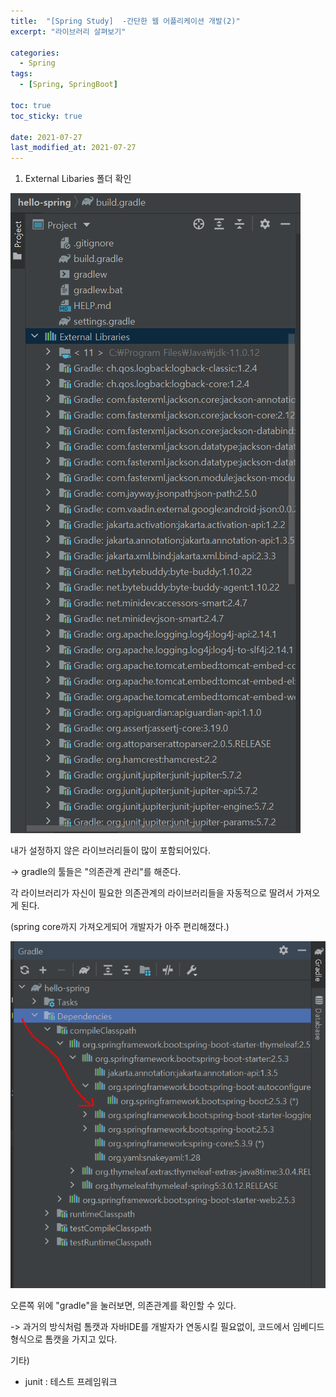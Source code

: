 ```yaml
---
title:  "[Spring Study]  -간단한 웹 어플리케이션 개발(2)"
excerpt: "라이브러리 살펴보기"

categories:
  - Spring
tags:
  - [Spring, SpringBoot]

toc: true
toc_sticky: true
 
date: 2021-07-27
last_modified_at: 2021-07-27
---
```


1. External Libaries  폴더 확인

![image-20210727012246022](https://raw.githubusercontent.com/soleu/image_repo/main/img/image-20210727012246022.png)

내가 설정하지 않은 라이브러리들이 많이 포함되어있다. 

->  gradle의 툴들은 "의존관계 관리"를 해준다. 

각 라이브러리가 자신이 필요한 의존관계의 라이브러리들을 자동적으로 딸려서 가져오게 된다.

(spring core까지 가져오게되어 개발자가 아주 편리해졌다.)

![image-20210727012634651](https://raw.githubusercontent.com/soleu/image_repo/main/img/image-20210727012634651.png)

오른쪽 위에 "gradle"을 눌러보면, 의존관계를 확인할 수 있다.

-> 과거의 방식처럼 톰캣과 자바IDE를 개발자가 연동시킬 필요없이, 코드에서 임베디드 형식으로 톰캣을 가지고 있다. 

기타) 

* junit : 테스트 프레임워크
